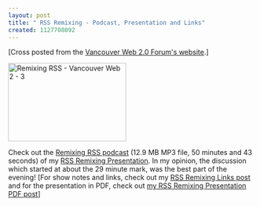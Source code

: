 ```yaml
---
layout: post
title: " RSS Remixing - Podcast, Presentation and Links"
created: 1127708092
---
```

<p>[Cross posted from the <a href="http://www.van2.ca/node/99">Vancouver Web 2.0 Forum's website</a>.]
</p>
<a href="http://www.flickr.com/photos/roland/45894933/" title="Remixing RSS"><img width="240" height="160" src="http://static.flickr.com/25/45894933_c84ea399c1_m.jpg" alt="Remixing RSS - Vancouver Web 2 - 3" /></a> 
<p>Check out the <a href="http://www.bryght.com/system/files?file=van2-22-sep-2005-rss-remixing.mp3" target="_self">Remixing RSS podcast</a> (12.9 MB MP3 file, 50 minutes and 43 seconds) of my <a href="http://www.van2.ca/event-september">RSS Remixing Presentation</a>. In my opinion, the discussion which started at about the 29 minute mark, was the best part of the evening! [For show notes and links, check out my <a target="_self" href="http://www.van2.ca/node/96">RSS Remixing Links post</a> and for the presentation in PDF, check out <a href="http://www.van2.ca/node/98" target="_self">my RSS Remixing Presentation PDF post</a>]<br />
 </p>


